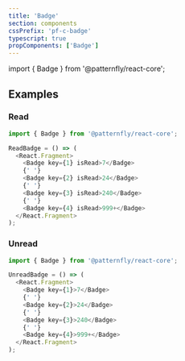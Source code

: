 ```yaml
---
title: 'Badge'
section: components
cssPrefix: 'pf-c-badge'
typescript: true 
propComponents: ['Badge']
---
```

import { Badge } from '@patternfly/react-core';

## Examples
### Read
```js
import { Badge } from '@patternfly/react-core';

ReadBadge = () => (
  <React.Fragment>
    <Badge key={1} isRead>7</Badge>
    {' '}
    <Badge key={2} isRead>24</Badge>
    {' '}
    <Badge key={3} isRead>240</Badge>
    {' '}
    <Badge key={4} isRead>999+</Badge>
  </React.Fragment>
);
```

### Unread
```js
import { Badge } from '@patternfly/react-core';

UnreadBadge = () => (
  <React.Fragment>
    <Badge key={1}>7</Badge>
    {' '}
    <Badge key={2}>24</Badge>
    {' '}
    <Badge key={3}>240</Badge>
    {' '}
    <Badge key={4}>999+</Badge>
  </React.Fragment>
);
```

